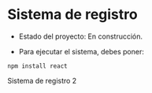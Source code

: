 <h1>Sistema de registro</h1>

- Estado del proyecto: En construcción.

- Para ejecutar el sistema, debes poner:

```npm install react```

Sistema de registro 2
